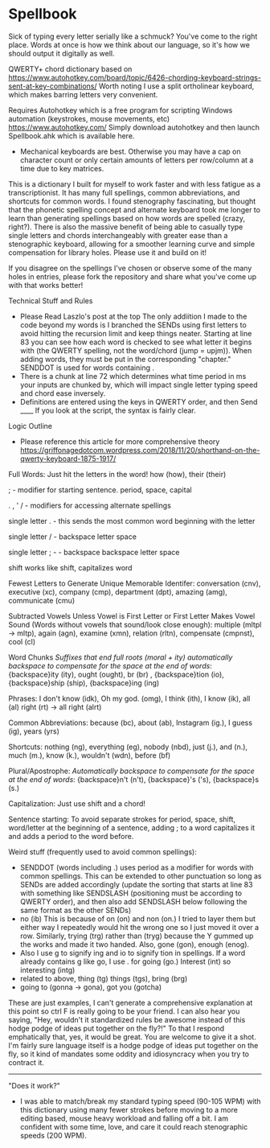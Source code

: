 # Spellbook

Sick of typing every letter serially like a schmuck? You've come to the right place. Words at once is how we think about our language, so it's how we should output it digitally as well.

QWERTY+ chord dictionary based on https://www.autohotkey.com/board/topic/6426-chording-keyboard-strings-sent-at-key-combinations/ Worth noting I use a split ortholinear keyboard, which makes barring letters very convenient.

Requires Autohotkey which is a free program for scripting Windows automation (keystrokes, mouse movements, etc) https://www.autohotkey.com/ Simply download autohotkey and then launch Spellbook.ahk which is available here.

- Mechanical keyboards are best. Otherwise you may have a cap on character count or only certain amounts of letters per row/column at a time due to key matrices.

This is a dictionary I built for myself to work faster and with less fatigue as a transcriptionist. It has many full spellings, common abbreviations, and shortcuts for common words. I found stenography fascinating, but thought that the phonetic spelling concept and alternate keyboard took me longer to learn than generating spellings based on how words are spelled (crazy, right?). There is also the massive benefit of being able to casually type single letters and chords interchangeably with greater ease than a stenographic keyboard, allowing for a smoother learning curve and simple compensation for library holes. Please use it and build on it!

If you disagree on the spellings I've chosen or observe some of the many holes in entries, please fork the repository and share what you've come up with that works better!

Technical Stuff and Rules
- Please Read Laszlo's post at the top
The only addiition I made to the code beyond my words is I branched the SENDs using first letters to avoid hitting the recursion limit and keep things neater. Starting at line 83 you can see how each word is checked to see what letter it begins with (the QWERTY spelling, not the word/chord (jump = upjm)). When adding words, they must be put in the corresponding "chapter." SENDDOT is used for words containing . 
-  There is a chunk at line 72 which determines what time period in ms your inputs are chunked by, which will impact single letter typing speed and chord ease inversely.
- Definitions are entered using the keys in QWERTY order, and then Send ____ If you look at the script, the syntax is fairly clear.

Logic Outline
- Please reference this article for more comprehensive theory https://griffonagedotcom.wordpress.com/2018/11/20/shorthand-on-the-qwerty-keyboard-1875-1917/

Full Words: Just hit the letters in the word! how (how), their (their)

; - modifier for starting sentence. period, space, capital

. , ' / - modifiers for accessing alternate spellings

single letter . - this sends the most common word beginning with the letter

single letter / - backspace letter space

single letter ; - - backspace backspace letter space

shift works like shift, capitalizes word

Fewest Letters to Generate Unique Memorable Identifer: conversation (cnv), executive (xc), company (cmp), department (dpt), amazing (amg), communicate (cmu)

Subtracted Vowels Unless Vowel is First Letter or First Letter Makes Vowel Sound (Words without vowels that sound/look close enough): multiple (mltpl -> mltp), again (agn), examine (xmn), relation (rltn), compensate (cmpnst), cool (cl)

Word Chunks *Suffixes that end full roots (moral + ity) automatically backspace to compensate for the space at the end of words*: {backspace}ity (ity), ought (ought), br (br) , {backspace}tion (io), {backspace}ship (ship), {backspace}ing (ing)

Phrases: I don't know (idk), Oh my god. (omg), I think (ith), I know (ik),  all (al) right (rt) -> all right (alrt)

Common Abbreviations: because (bc), about (ab), Instagram (ig.), I guess (ig), years (yrs)

Shortcuts: nothing (ng), everything (eg), nobody (nbd), just (j.), and (n.), much (m.), know (k.), wouldn't (wdn), before (bf)

Plural/Apostrophe: *Automatically backspace to compensate for the space at the end of words*: {backspace}n't (n't), {backspace}'s ('s), {backspace}s (s.)

Capitalization: Just use shift and a chord!

Sentence starting: To avoid separate strokes for period, space, shift, word/letter at the beginning of a sentence, adding ; to a word capitalizes it and adds a period to the word before.

Weird stuff (frequently used to avoid common spellings): 
- SENDDOT (words including .) uses period as a modifier for words with common spellings. This can be extended to other punctuation so long as SENDs are added accordingly (update the sorting that starts at line 83 with something like SENDSLASH (positioning must be according to QWERTY order), and then also add SENDSLASH below following the same format as the other SENDs)
- no (ib) This is because of on (on) and non (on.) I tried to layer them but either way I repeatedly would hit the wrong one so I just moved it over a row. Similarly, trying (trg) rather than (tryg) because the Y gummed up the works and made it two handed. Also, gone (gon), enough (enog).
- Also I use g to signify ing and io to signify tion in spellings. If a word already contains g like go, I use . for going (go.) Interest (int) so interesting (intg)
- related to above, thing (tg) things (tgs), bring (brg)
- going to (gonna -> gona), got you (gotcha)


These are just examples, I can't generate a comprehensive explanation at this point so ctrl F is really going to be your friend. I can also hear you saying, "Hey, wouldn't it standardized rules be awesome instead of this hodge podge of ideas put together on the fly?!" To that I respond emphatically that, yes, it would be great. You are welcome to give it a shot. I'm fairly sure language itself is a hodge podge of ideas put together on the fly, so it kind of mandates some oddity and idiosyncracy when you try to contract it.

---------------
"Does it work?"
- I was able to match/break my standard typing speed (90-105 WPM) with this dictionary using many fewer strokes before moving to a more editing based, mouse heavy workload and falling off a bit. I am confident with some time, love, and care it could reach stenographic speeds (200 WPM).
